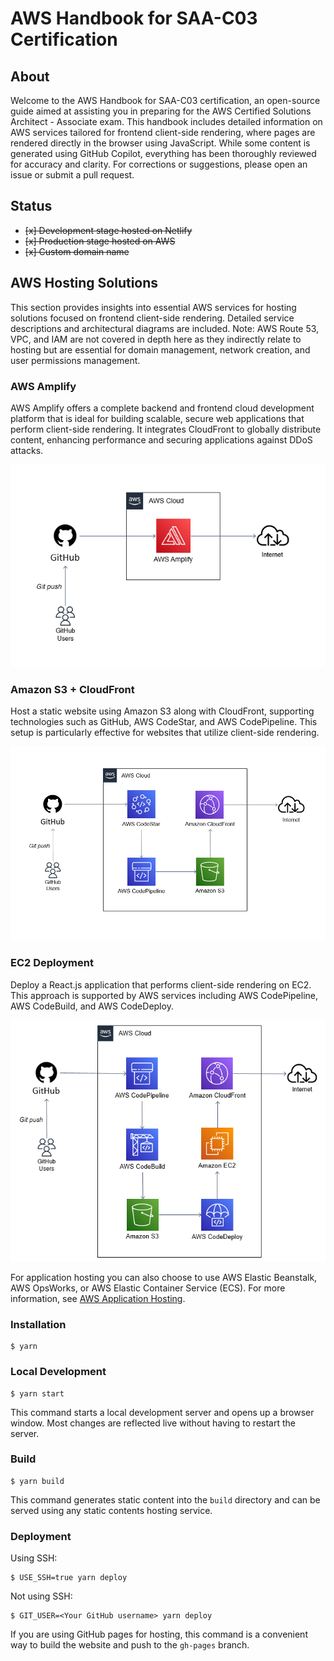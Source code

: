 # AWS Handbook for SAA-C03 Certification

## About
Welcome to the AWS Handbook for SAA-C03 certification, an open-source guide aimed at assisting you in preparing for the AWS Certified Solutions Architect - Associate exam. This handbook includes detailed information on AWS services tailored for frontend client-side rendering, where pages are rendered directly in the browser using JavaScript. While some content is generated using GitHub Copilot, everything has been thoroughly reviewed for accuracy and clarity. For corrections or suggestions, please open an issue or submit a pull request.

## Status

- ~~[x] Development stage hosted on Netlify~~
- ~~[x] Production stage hosted on AWS~~
- ~~[x] Custom domain name~~

## AWS Hosting Solutions
This section provides insights into essential AWS services for hosting solutions focused on frontend client-side rendering. Detailed service descriptions and architectural diagrams are included. Note: AWS Route 53, VPC, and IAM are not covered in depth here as they indirectly relate to hosting but are essential for domain management, network creation, and user permissions management.

### AWS Amplify
AWS Amplify offers a complete backend and frontend cloud development platform that is ideal for building scalable, secure web applications that perform client-side rendering. It integrates CloudFront to globally distribute content, enhancing performance and securing applications against DDoS attacks.

![AWS Amplify Architecture Diagram](./static/img/website-simple-architecture.png)

### Amazon S3 + CloudFront
Host a static website using Amazon S3 along with CloudFront, supporting technologies such as GitHub, AWS CodeStar, and AWS CodePipeline. This setup is particularly effective for websites that utilize client-side rendering.

![S3 + CloudFront Architecture Diagram](./static/img/website-expected-architecture.png)

### EC2 Deployment
Deploy a React.js application that performs client-side rendering on EC2. This approach is supported by AWS services including AWS CodePipeline, AWS CodeBuild, and AWS CodeDeploy.

![EC2 Hosting Architecture Diagram](./static/img/hosting-ec2-architecture.png)

For application hosting you can also choose to use AWS Elastic Beanstalk, AWS OpsWorks, or AWS Elastic Container Service (ECS). For more information, see [AWS Application Hosting](https://docs.aws.amazon.com/whitepapers/latest/aws-overview/application-hosting.html).
### Installation

```
$ yarn
```

### Local Development

```
$ yarn start
```

This command starts a local development server and opens up a browser window. Most changes are reflected live without having to restart the server.

### Build

```
$ yarn build
```

This command generates static content into the `build` directory and can be served using any static contents hosting service.

### Deployment

Using SSH:

```
$ USE_SSH=true yarn deploy
```

Not using SSH:

```
$ GIT_USER=<Your GitHub username> yarn deploy
```

If you are using GitHub pages for hosting, this command is a convenient way to build the website and push to the `gh-pages` branch.
